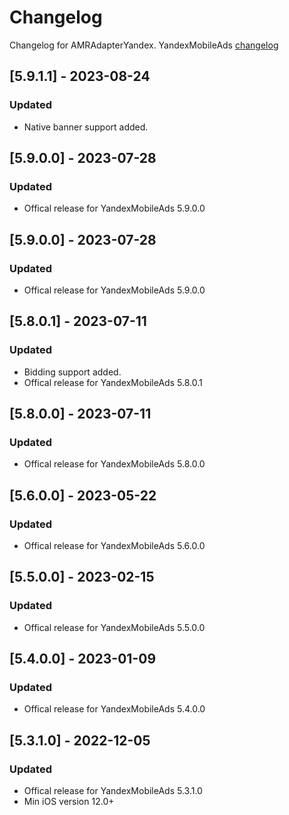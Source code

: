 # Changelog

Changelog for AMRAdapterYandex. 
YandexMobileAds [changelog](https://github.com/yandexmobile/yandex-ads-sdk-ios/blob/master/changelog/mobileads/CHANGELOG.md)

## [5.9.1.1] - 2023-08-24
### Updated
- Native banner support added.

## [5.9.0.0] - 2023-07-28
### Updated
- Offical release for YandexMobileAds 5.9.0.0

## [5.9.0.0] - 2023-07-28
### Updated
- Offical release for YandexMobileAds 5.9.0.0

## [5.8.0.1] - 2023-07-11
### Updated
- Bidding support added.
- Offical release for YandexMobileAds 5.8.0.1

## [5.8.0.0] - 2023-07-11
### Updated
- Offical release for YandexMobileAds 5.8.0.0

## [5.6.0.0] - 2023-05-22
### Updated
- Offical release for YandexMobileAds 5.6.0.0

## [5.5.0.0] - 2023-02-15
### Updated
- Offical release for YandexMobileAds 5.5.0.0

## [5.4.0.0] - 2023-01-09
### Updated
- Offical release for YandexMobileAds 5.4.0.0

## [5.3.1.0] - 2022-12-05
### Updated
- Offical release for YandexMobileAds 5.3.1.0
- Min iOS version 12.0+
